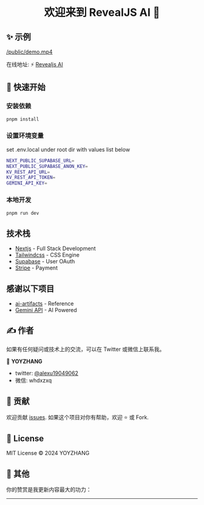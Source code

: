 <h1 align="center">欢迎来到 RevealJS AI 👋</h1>

## ✨ 示例
[/public/demo.mp4](https://github.com/user-attachments/assets/d5a4b37a-553b-41b4-ba33-ad457d118311)

在线地址: ⚡️ [Revealjs AI](https://ppt.revealjs.online)


## 🚀 快速开始

### 安装依赖
```sh
pnpm install
```
### 设置环境变量
set .env.local under root dir with values list below
```sh
NEXT_PUBLIC_SUPABASE_URL=
NEXT_PUBLIC_SUPABASE_ANON_KEY=
KV_REST_API_URL=
KV_REST_API_TOKEN=
GEMINI_API_KEY=
```
### 本地开发
```sh
pnpm run dev
```

## 技术栈
- [Nextjs](https://nextjs.org/docs) - Full Stack Development
- [Tailwindcss](https://tailwindcss.com/) - CSS Engine
- [Supabase](https://supabase.com/) - User OAuth
- [Stripe](https://stripe.com/docs/development) - Payment

## 感谢以下项目
- [ai-artifacts](https://github.com/e2b-dev/ai-artifacts) - Reference
- [Gemini API](https://gemini.google.com/app) - AI Powered

## ✍️ 作者

如果有任何疑问或技术上的交流，可以在 Twitter 或微信上联系我。

👤 **YOYZHANG**

- twitter: [@alexu19049062](https://twitter.com/alexuzhang19049062)
- 微信: whdxzxq

## 🤝 贡献
欢迎贡献 [issues](https://github.com/YOYZHANG/ai-ppt/issues).
如果这个项目对你有帮助，欢迎 ⭐️ 或 Fork.


## 📝 License
MIT License © 2024 YOYZHANG

## 👀 其他
你的赞赏是我更新内容最大的功力：



---

